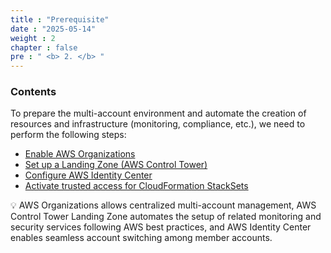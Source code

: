 ```yaml
---
title : "Prerequisite"
date : "2025-05-14"
weight : 2
chapter : false
pre : " <b> 2. </b> "
---
```


### Contents

To prepare the multi-account environment and automate the creation of resources and infrastructure (monitoring, compliance, etc.), we need to perform the following steps:

- [Enable AWS Organizations](2.1-createorganization/)
- [Set up a Landing Zone (AWS Control Tower)](2.2-createlandingzone/)
- [Configure AWS Identity Center](2.3-sso/)
- [Activate trusted access for CloudFormation StackSets](2.4-activatetrustedaccessforstacksets/)

💡 AWS Organizations allows centralized multi-account management, AWS Control Tower Landing Zone automates the setup of related monitoring and security services following AWS best practices, and AWS Identity Center enables seamless account switching among member accounts.
